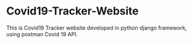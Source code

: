 # Covid19-Tracker-Website
This is Covid19 Tracker website developed in python django framework, using postman Covid 19 API.
